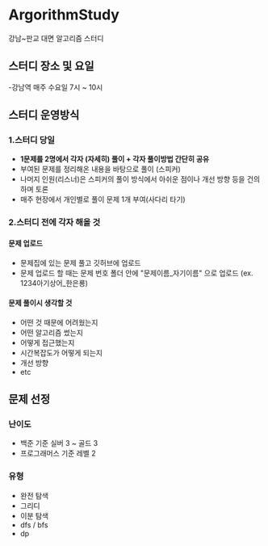 # ArgorithmStudy
강남~판교 대면 알고리즘 스터디


## 스터디 장소 및 요일 
-강남역 매주 수요일 7시 ~ 10시


## 스터디 운영방식
### 1.스터디 당일

- **1문제를 2명에서 각자 (자세히) 풀이 + 각자 풀이방법 간단히 공유**
- 부여된 문제를 정리해온 내용을 바탕으로 풀이 (스피커)
- 나머지 인원(리스너)은 스피커의 풀이 방식에서 아쉬운 점이나 개선 방향 등을 건의하며 토론
- 매주 현장에서 개인별로 풀이 문제 1개 부여(사다리 타기)

### 2.스터디 전에 각자 해올 것

#### 문제 업로드
- 문제집에 있는 문제 풀고 깃허브에 업로드
- 문제 업로드 할 때는 문제 번호 폴더 안에  "문제이름_자기이름" 으로 업로드 (ex. 1234아기상어_한은룡)

#### 문제 풀이시 생각할 것
- 어떤 것 때문에 어려웠는지
- 어떤 알고리즘 썼는지
- 어떻게 접근했는지
- 시간복잡도가 어떻게 되는지
- 개선 방향
- etc





## 문제 선정
### 난이도
- 백준 기준 실버 3 ~ 골드 3
- 프로그래머스 기준 레벨 2
### 유형
- 완전 탐색
- 그리디
- 이분 탐색
- dfs / bfs 
- dp







